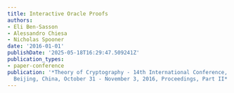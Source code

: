 ```yaml
---
title: Interactive Oracle Proofs
authors:
- Eli Ben-Sasson
- Alessandro Chiesa
- Nicholas Spooner
date: '2016-01-01'
publishDate: '2025-05-18T16:29:47.509241Z'
publication_types:
- paper-conference
publication: '*Theory of Cryptography - 14th International Conference, TCC 2016-B,
  Beijing, China, October 31 - November 3, 2016, Proceedings, Part II*'
---
```

